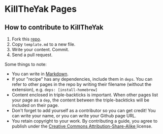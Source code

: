 # KillTheYak Pages

## How to contribute to KillTheYak

1. Fork this [repo][].
2. Copy `template.md` to a new file.
3. Write your content. Commit.
4. Send a pull request.

Some things to note:

* You can write in [Markdown][].
* If your "recipe" has any dependencies, include them in `deps`. You can refer to other pages in the repo by writing their filename (without the extension), e.g. `deps: [install-homebrew]`
* Content enclosed in triple-backticks is important. When other pages list your page as a `dep`, the content between the triple-backticks will be included on their page.
* Don't forget to add yourself as a contributor so you can get credit! You can write your name, or you can write your Github page URL. 
* You retain copyright to your work. By contributing a guide, you agree to publish under the [Creative Commons Attribution-Share-Alike ](license) license.

[Markdown]: http://daringfireball.net/projects/markdown/
[repo]: https://github.com/killtheyak/killtheyak-pages
[license]: https://creativecommons.org/licenses/by-sa/3.0/legalcode
